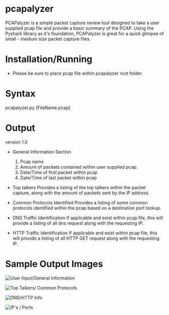 # pcapalyzer

PCAPalyzer is a simple packet capture review tool designed to take a user supplied pcap file and provide a basic summary of the PCAP. Using the Pyshark library as it's foundation, PCAPalyzer is great for a quick glimpse of small - medium size packet capture files.   


# Installation/Running

- Please be sure to place pcap file within pcapalyzer root folder.

# Syntax

pcapalyzer.py [FileName.pcap]


# Output

version 1.0
- General Information Section
  1. Pcap name
  2. Amount of packets contained within user supplied pcap.
  3. Date/Time of first packet within pcap
  4. Date/Time of last packet within pcap
  
- Top talkers
  Provides a listing of the top talkers within the packet capture, along with the amount of packets sent by the IP address.
  
- Common Protocols Identified
  Provides a listing of some common protocols identified within the pcap based on a destination port lookup.
  
- DNS Traffic Identification
  If applicable and exist within pcap file, this will provide a listing of all dns request along with the requesting IP.
  
- HTTP Traffic Identification
  If applicable and exist within pcap file, this will provide a listing of all HTTP GET request along with the requesting IP.
  
  
# Sample Output Images

![User Input/General Information ](https://github.com/cybersecurebyte/pcapalyzer/blob/master/Screen%20Shot%202019-08-05%20at%208.18.02%20PM.png)

![Top Talkers/ Common Protocols ](https://github.com/cybersecurebyte/pcapalyzer/blob/master/Screen%20Shot%202019-08-05%20at%208.18.15%20PM.png)

![DNS/HTTP Info ](https://github.com/cybersecurebyte/pcapalyzer/blob/master/Screen%20Shot%202019-08-05%20at%208.18.27%20PM.png)


![IP's / Ports](https://github.com/cybersecurebyte/pcapalyzer/blob/master/Screen%20Shot%202019-08-05%20at%208.18.38%20PM.png)





  


